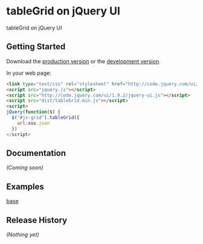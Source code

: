 # tableGrid on jQuery UI

tableGrid on jQuery UI

## Getting Started
Download the [production version][min] or the [development version][max].

[min]: https://raw.github.com/Ysudo/tableGrid/master/dist/tableGrid.min.js
[max]: https://raw.github.com/Ysudo/tableGrid/master/dist/tableGrid.js

In your web page:

```html
<link type="text/css" rel="stylesheet" href="http://code.jquery.com/ui/1.9.2/themes/base/jquery-ui.css">
<script src="jquery.js"></script>
<script src="http://code.jquery.com/ui/1.9.2/jquery-ui.js"></script>
<script src="dist/tableGrid.min.js"></script>
<script>
jQuery(function($) {
  $("#js-grid").tableGrid({
    url:xxx.json
  })
</script>
```

## Documentation
_(Coming soon)_

## Examples
[base][baselink]

[baselink]: http://jsfiddle.net/yunsudong/CZgAg/



## Release History
_(Nothing yet)_
